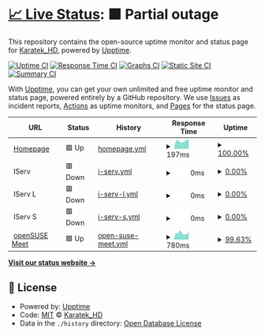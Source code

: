 # [📈 Live Status](https://KaratekHD.github.io/status): <!--live status--> **🟧 Partial outage**

This repository contains the open-source uptime monitor and status page for [Karatek_HD](karatek.net), powered by [Upptime](https://github.com/upptime/upptime).

[![Uptime CI](https://github.com/koj-co/upptime/workflows/Uptime%20CI/badge.svg)](https://github.com/koj-co/upptime/actions?query=workflow%3A%22Uptime+CI%22)
[![Response Time CI](https://github.com/koj-co/upptime/workflows/Response%20Time%20CI/badge.svg)](https://github.com/koj-co/upptime/actions?query=workflow%3A%22Response+Time+CI%22)
[![Graphs CI](https://github.com/koj-co/upptime/workflows/Graphs%20CI/badge.svg)](https://github.com/koj-co/upptime/actions?query=workflow%3A%22Graphs+CI%22)
[![Static Site CI](https://github.com/koj-co/upptime/workflows/Static%20Site%20CI/badge.svg)](https://github.com/koj-co/upptime/actions?query=workflow%3A%22Static+Site+CI%22)
[![Summary CI](https://github.com/koj-co/upptime/workflows/Summary%20CI/badge.svg)](https://github.com/koj-co/upptime/actions?query=workflow%3A%22Summary+CI%22)

With [Upptime](https://upptime.js.org), you can get your own unlimited and free uptime monitor and status page, powered entirely by a GitHub repository. We use [Issues](https://github.com/KaratekHD/status/issues) as incident reports, [Actions](https://github.com/KaratekHD/status/actions) as uptime monitors, and [Pages](https://KaratekHD.github.io/status) for the status page.

<!--start: status pages-->
<!-- This summary is generated by Upptime (https://github.com/upptime/upptime) -->
<!-- Do not edit this manually, your changes will be overwritten -->
<!-- prettier-ignore -->
| URL | Status | History | Response Time | Uptime |
| --- | ------ | ------- | ------------- | ------ |
| <img alt="" src="https://icons.duckduckgo.com/ip3/karatek.net.ico" height="13"> [Homepage](https://karatek.net) | 🟩 Up | [homepage.yml](https://github.com/KaratekHD/uptime/commits/HEAD/history/homepage.yml) | <details><summary><img alt="Response time graph" src="./graphs/homepage/response-time-week.png" height="20"> 197ms</summary><br><a href="https://KaratekHD.github.io/uptime/history/homepage"><img alt="Response time 207" src="https://img.shields.io/endpoint?url=https%3A%2F%2Fraw.githubusercontent.com%2FKaratekHD%2Fuptime%2FHEAD%2Fapi%2Fhomepage%2Fresponse-time.json"></a><br><a href="https://KaratekHD.github.io/uptime/history/homepage"><img alt="24-hour response time 198" src="https://img.shields.io/endpoint?url=https%3A%2F%2Fraw.githubusercontent.com%2FKaratekHD%2Fuptime%2FHEAD%2Fapi%2Fhomepage%2Fresponse-time-day.json"></a><br><a href="https://KaratekHD.github.io/uptime/history/homepage"><img alt="7-day response time 197" src="https://img.shields.io/endpoint?url=https%3A%2F%2Fraw.githubusercontent.com%2FKaratekHD%2Fuptime%2FHEAD%2Fapi%2Fhomepage%2Fresponse-time-week.json"></a><br><a href="https://KaratekHD.github.io/uptime/history/homepage"><img alt="30-day response time 195" src="https://img.shields.io/endpoint?url=https%3A%2F%2Fraw.githubusercontent.com%2FKaratekHD%2Fuptime%2FHEAD%2Fapi%2Fhomepage%2Fresponse-time-month.json"></a><br><a href="https://KaratekHD.github.io/uptime/history/homepage"><img alt="1-year response time 196" src="https://img.shields.io/endpoint?url=https%3A%2F%2Fraw.githubusercontent.com%2FKaratekHD%2Fuptime%2FHEAD%2Fapi%2Fhomepage%2Fresponse-time-year.json"></a></details> | <details><summary><a href="https://KaratekHD.github.io/uptime/history/homepage">100.00%</a></summary><a href="https://KaratekHD.github.io/uptime/history/homepage"><img alt="All-time uptime 99.87%" src="https://img.shields.io/endpoint?url=https%3A%2F%2Fraw.githubusercontent.com%2FKaratekHD%2Fuptime%2FHEAD%2Fapi%2Fhomepage%2Fuptime.json"></a><br><a href="https://KaratekHD.github.io/uptime/history/homepage"><img alt="24-hour uptime 100.00%" src="https://img.shields.io/endpoint?url=https%3A%2F%2Fraw.githubusercontent.com%2FKaratekHD%2Fuptime%2FHEAD%2Fapi%2Fhomepage%2Fuptime-day.json"></a><br><a href="https://KaratekHD.github.io/uptime/history/homepage"><img alt="7-day uptime 100.00%" src="https://img.shields.io/endpoint?url=https%3A%2F%2Fraw.githubusercontent.com%2FKaratekHD%2Fuptime%2FHEAD%2Fapi%2Fhomepage%2Fuptime-week.json"></a><br><a href="https://KaratekHD.github.io/uptime/history/homepage"><img alt="30-day uptime 100.00%" src="https://img.shields.io/endpoint?url=https%3A%2F%2Fraw.githubusercontent.com%2FKaratekHD%2Fuptime%2FHEAD%2Fapi%2Fhomepage%2Fuptime-month.json"></a><br><a href="https://KaratekHD.github.io/uptime/history/homepage"><img alt="1-year uptime 99.56%" src="https://img.shields.io/endpoint?url=https%3A%2F%2Fraw.githubusercontent.com%2FKaratekHD%2Fuptime%2FHEAD%2Fapi%2Fhomepage%2Fuptime-year.json"></a></details>
| <img alt="" src="https://iserv.de/user/sites/iserv/themes/iserv/images/favicon.ico" height="13"> IServ | 🟥 Down | [i-serv.yml](https://github.com/KaratekHD/uptime/commits/HEAD/history/i-serv.yml) | <details><summary><img alt="Response time graph" src="./graphs/i-serv/response-time-week.png" height="20"> 0ms</summary><br><a href="https://KaratekHD.github.io/uptime/history/i-serv"><img alt="Response time 0" src="https://img.shields.io/endpoint?url=https%3A%2F%2Fraw.githubusercontent.com%2FKaratekHD%2Fuptime%2FHEAD%2Fapi%2Fi-serv%2Fresponse-time.json"></a><br><a href="https://KaratekHD.github.io/uptime/history/i-serv"><img alt="24-hour response time 0" src="https://img.shields.io/endpoint?url=https%3A%2F%2Fraw.githubusercontent.com%2FKaratekHD%2Fuptime%2FHEAD%2Fapi%2Fi-serv%2Fresponse-time-day.json"></a><br><a href="https://KaratekHD.github.io/uptime/history/i-serv"><img alt="7-day response time 0" src="https://img.shields.io/endpoint?url=https%3A%2F%2Fraw.githubusercontent.com%2FKaratekHD%2Fuptime%2FHEAD%2Fapi%2Fi-serv%2Fresponse-time-week.json"></a><br><a href="https://KaratekHD.github.io/uptime/history/i-serv"><img alt="30-day response time 0" src="https://img.shields.io/endpoint?url=https%3A%2F%2Fraw.githubusercontent.com%2FKaratekHD%2Fuptime%2FHEAD%2Fapi%2Fi-serv%2Fresponse-time-month.json"></a><br><a href="https://KaratekHD.github.io/uptime/history/i-serv"><img alt="1-year response time 0" src="https://img.shields.io/endpoint?url=https%3A%2F%2Fraw.githubusercontent.com%2FKaratekHD%2Fuptime%2FHEAD%2Fapi%2Fi-serv%2Fresponse-time-year.json"></a></details> | <details><summary><a href="https://KaratekHD.github.io/uptime/history/i-serv">0.00%</a></summary><a href="https://KaratekHD.github.io/uptime/history/i-serv"><img alt="All-time uptime 51.13%" src="https://img.shields.io/endpoint?url=https%3A%2F%2Fraw.githubusercontent.com%2FKaratekHD%2Fuptime%2FHEAD%2Fapi%2Fi-serv%2Fuptime.json"></a><br><a href="https://KaratekHD.github.io/uptime/history/i-serv"><img alt="24-hour uptime 0.00%" src="https://img.shields.io/endpoint?url=https%3A%2F%2Fraw.githubusercontent.com%2FKaratekHD%2Fuptime%2FHEAD%2Fapi%2Fi-serv%2Fuptime-day.json"></a><br><a href="https://KaratekHD.github.io/uptime/history/i-serv"><img alt="7-day uptime 0.00%" src="https://img.shields.io/endpoint?url=https%3A%2F%2Fraw.githubusercontent.com%2FKaratekHD%2Fuptime%2FHEAD%2Fapi%2Fi-serv%2Fuptime-week.json"></a><br><a href="https://KaratekHD.github.io/uptime/history/i-serv"><img alt="30-day uptime 1.38%" src="https://img.shields.io/endpoint?url=https%3A%2F%2Fraw.githubusercontent.com%2FKaratekHD%2Fuptime%2FHEAD%2Fapi%2Fi-serv%2Fuptime-month.json"></a><br><a href="https://KaratekHD.github.io/uptime/history/i-serv"><img alt="1-year uptime 0.00%" src="https://img.shields.io/endpoint?url=https%3A%2F%2Fraw.githubusercontent.com%2FKaratekHD%2Fuptime%2FHEAD%2Fapi%2Fi-serv%2Fuptime-year.json"></a></details>
| <img alt="" src="https://iserv.de/user/sites/iserv/themes/iserv/images/favicon.ico" height="13"> IServ L | 🟥 Down | [i-serv-l.yml](https://github.com/KaratekHD/uptime/commits/HEAD/history/i-serv-l.yml) | <details><summary><img alt="Response time graph" src="./graphs/i-serv-l/response-time-week.png" height="20"> 0ms</summary><br><a href="https://KaratekHD.github.io/uptime/history/i-serv-l"><img alt="Response time 0" src="https://img.shields.io/endpoint?url=https%3A%2F%2Fraw.githubusercontent.com%2FKaratekHD%2Fuptime%2FHEAD%2Fapi%2Fi-serv-l%2Fresponse-time.json"></a><br><a href="https://KaratekHD.github.io/uptime/history/i-serv-l"><img alt="24-hour response time 0" src="https://img.shields.io/endpoint?url=https%3A%2F%2Fraw.githubusercontent.com%2FKaratekHD%2Fuptime%2FHEAD%2Fapi%2Fi-serv-l%2Fresponse-time-day.json"></a><br><a href="https://KaratekHD.github.io/uptime/history/i-serv-l"><img alt="7-day response time 0" src="https://img.shields.io/endpoint?url=https%3A%2F%2Fraw.githubusercontent.com%2FKaratekHD%2Fuptime%2FHEAD%2Fapi%2Fi-serv-l%2Fresponse-time-week.json"></a><br><a href="https://KaratekHD.github.io/uptime/history/i-serv-l"><img alt="30-day response time 0" src="https://img.shields.io/endpoint?url=https%3A%2F%2Fraw.githubusercontent.com%2FKaratekHD%2Fuptime%2FHEAD%2Fapi%2Fi-serv-l%2Fresponse-time-month.json"></a><br><a href="https://KaratekHD.github.io/uptime/history/i-serv-l"><img alt="1-year response time 0" src="https://img.shields.io/endpoint?url=https%3A%2F%2Fraw.githubusercontent.com%2FKaratekHD%2Fuptime%2FHEAD%2Fapi%2Fi-serv-l%2Fresponse-time-year.json"></a></details> | <details><summary><a href="https://KaratekHD.github.io/uptime/history/i-serv-l">0.00%</a></summary><a href="https://KaratekHD.github.io/uptime/history/i-serv-l"><img alt="All-time uptime 46.70%" src="https://img.shields.io/endpoint?url=https%3A%2F%2Fraw.githubusercontent.com%2FKaratekHD%2Fuptime%2FHEAD%2Fapi%2Fi-serv-l%2Fuptime.json"></a><br><a href="https://KaratekHD.github.io/uptime/history/i-serv-l"><img alt="24-hour uptime 0.00%" src="https://img.shields.io/endpoint?url=https%3A%2F%2Fraw.githubusercontent.com%2FKaratekHD%2Fuptime%2FHEAD%2Fapi%2Fi-serv-l%2Fuptime-day.json"></a><br><a href="https://KaratekHD.github.io/uptime/history/i-serv-l"><img alt="7-day uptime 0.00%" src="https://img.shields.io/endpoint?url=https%3A%2F%2Fraw.githubusercontent.com%2FKaratekHD%2Fuptime%2FHEAD%2Fapi%2Fi-serv-l%2Fuptime-week.json"></a><br><a href="https://KaratekHD.github.io/uptime/history/i-serv-l"><img alt="30-day uptime 1.38%" src="https://img.shields.io/endpoint?url=https%3A%2F%2Fraw.githubusercontent.com%2FKaratekHD%2Fuptime%2FHEAD%2Fapi%2Fi-serv-l%2Fuptime-month.json"></a><br><a href="https://KaratekHD.github.io/uptime/history/i-serv-l"><img alt="1-year uptime 0.00%" src="https://img.shields.io/endpoint?url=https%3A%2F%2Fraw.githubusercontent.com%2FKaratekHD%2Fuptime%2FHEAD%2Fapi%2Fi-serv-l%2Fuptime-year.json"></a></details>
| <img alt="" src="https://iserv.de/user/sites/iserv/themes/iserv/images/favicon.ico" height="13"> IServ S | 🟥 Down | [i-serv-s.yml](https://github.com/KaratekHD/uptime/commits/HEAD/history/i-serv-s.yml) | <details><summary><img alt="Response time graph" src="./graphs/i-serv-s/response-time-week.png" height="20"> 0ms</summary><br><a href="https://KaratekHD.github.io/uptime/history/i-serv-s"><img alt="Response time 0" src="https://img.shields.io/endpoint?url=https%3A%2F%2Fraw.githubusercontent.com%2FKaratekHD%2Fuptime%2FHEAD%2Fapi%2Fi-serv-s%2Fresponse-time.json"></a><br><a href="https://KaratekHD.github.io/uptime/history/i-serv-s"><img alt="24-hour response time 0" src="https://img.shields.io/endpoint?url=https%3A%2F%2Fraw.githubusercontent.com%2FKaratekHD%2Fuptime%2FHEAD%2Fapi%2Fi-serv-s%2Fresponse-time-day.json"></a><br><a href="https://KaratekHD.github.io/uptime/history/i-serv-s"><img alt="7-day response time 0" src="https://img.shields.io/endpoint?url=https%3A%2F%2Fraw.githubusercontent.com%2FKaratekHD%2Fuptime%2FHEAD%2Fapi%2Fi-serv-s%2Fresponse-time-week.json"></a><br><a href="https://KaratekHD.github.io/uptime/history/i-serv-s"><img alt="30-day response time 0" src="https://img.shields.io/endpoint?url=https%3A%2F%2Fraw.githubusercontent.com%2FKaratekHD%2Fuptime%2FHEAD%2Fapi%2Fi-serv-s%2Fresponse-time-month.json"></a><br><a href="https://KaratekHD.github.io/uptime/history/i-serv-s"><img alt="1-year response time 0" src="https://img.shields.io/endpoint?url=https%3A%2F%2Fraw.githubusercontent.com%2FKaratekHD%2Fuptime%2FHEAD%2Fapi%2Fi-serv-s%2Fresponse-time-year.json"></a></details> | <details><summary><a href="https://KaratekHD.github.io/uptime/history/i-serv-s">0.00%</a></summary><a href="https://KaratekHD.github.io/uptime/history/i-serv-s"><img alt="All-time uptime 46.62%" src="https://img.shields.io/endpoint?url=https%3A%2F%2Fraw.githubusercontent.com%2FKaratekHD%2Fuptime%2FHEAD%2Fapi%2Fi-serv-s%2Fuptime.json"></a><br><a href="https://KaratekHD.github.io/uptime/history/i-serv-s"><img alt="24-hour uptime 0.00%" src="https://img.shields.io/endpoint?url=https%3A%2F%2Fraw.githubusercontent.com%2FKaratekHD%2Fuptime%2FHEAD%2Fapi%2Fi-serv-s%2Fuptime-day.json"></a><br><a href="https://KaratekHD.github.io/uptime/history/i-serv-s"><img alt="7-day uptime 0.00%" src="https://img.shields.io/endpoint?url=https%3A%2F%2Fraw.githubusercontent.com%2FKaratekHD%2Fuptime%2FHEAD%2Fapi%2Fi-serv-s%2Fuptime-week.json"></a><br><a href="https://KaratekHD.github.io/uptime/history/i-serv-s"><img alt="30-day uptime 1.38%" src="https://img.shields.io/endpoint?url=https%3A%2F%2Fraw.githubusercontent.com%2FKaratekHD%2Fuptime%2FHEAD%2Fapi%2Fi-serv-s%2Fuptime-month.json"></a><br><a href="https://KaratekHD.github.io/uptime/history/i-serv-s"><img alt="1-year uptime 0.00%" src="https://img.shields.io/endpoint?url=https%3A%2F%2Fraw.githubusercontent.com%2FKaratekHD%2Fuptime%2FHEAD%2Fapi%2Fi-serv-s%2Fuptime-year.json"></a></details>
| <img alt="" src="https://static.opensuse.org/favicon.svg" height="13"> [openSUSE Meet](https://meet.opensuse.org) | 🟩 Up | [open-suse-meet.yml](https://github.com/KaratekHD/uptime/commits/HEAD/history/open-suse-meet.yml) | <details><summary><img alt="Response time graph" src="./graphs/open-suse-meet/response-time-week.png" height="20"> 780ms</summary><br><a href="https://KaratekHD.github.io/uptime/history/open-suse-meet"><img alt="Response time 1332" src="https://img.shields.io/endpoint?url=https%3A%2F%2Fraw.githubusercontent.com%2FKaratekHD%2Fuptime%2FHEAD%2Fapi%2Fopen-suse-meet%2Fresponse-time.json"></a><br><a href="https://KaratekHD.github.io/uptime/history/open-suse-meet"><img alt="24-hour response time 711" src="https://img.shields.io/endpoint?url=https%3A%2F%2Fraw.githubusercontent.com%2FKaratekHD%2Fuptime%2FHEAD%2Fapi%2Fopen-suse-meet%2Fresponse-time-day.json"></a><br><a href="https://KaratekHD.github.io/uptime/history/open-suse-meet"><img alt="7-day response time 780" src="https://img.shields.io/endpoint?url=https%3A%2F%2Fraw.githubusercontent.com%2FKaratekHD%2Fuptime%2FHEAD%2Fapi%2Fopen-suse-meet%2Fresponse-time-week.json"></a><br><a href="https://KaratekHD.github.io/uptime/history/open-suse-meet"><img alt="30-day response time 973" src="https://img.shields.io/endpoint?url=https%3A%2F%2Fraw.githubusercontent.com%2FKaratekHD%2Fuptime%2FHEAD%2Fapi%2Fopen-suse-meet%2Fresponse-time-month.json"></a><br><a href="https://KaratekHD.github.io/uptime/history/open-suse-meet"><img alt="1-year response time 1386" src="https://img.shields.io/endpoint?url=https%3A%2F%2Fraw.githubusercontent.com%2FKaratekHD%2Fuptime%2FHEAD%2Fapi%2Fopen-suse-meet%2Fresponse-time-year.json"></a></details> | <details><summary><a href="https://KaratekHD.github.io/uptime/history/open-suse-meet">99.63%</a></summary><a href="https://KaratekHD.github.io/uptime/history/open-suse-meet"><img alt="All-time uptime 99.22%" src="https://img.shields.io/endpoint?url=https%3A%2F%2Fraw.githubusercontent.com%2FKaratekHD%2Fuptime%2FHEAD%2Fapi%2Fopen-suse-meet%2Fuptime.json"></a><br><a href="https://KaratekHD.github.io/uptime/history/open-suse-meet"><img alt="24-hour uptime 100.00%" src="https://img.shields.io/endpoint?url=https%3A%2F%2Fraw.githubusercontent.com%2FKaratekHD%2Fuptime%2FHEAD%2Fapi%2Fopen-suse-meet%2Fuptime-day.json"></a><br><a href="https://KaratekHD.github.io/uptime/history/open-suse-meet"><img alt="7-day uptime 99.63%" src="https://img.shields.io/endpoint?url=https%3A%2F%2Fraw.githubusercontent.com%2FKaratekHD%2Fuptime%2FHEAD%2Fapi%2Fopen-suse-meet%2Fuptime-week.json"></a><br><a href="https://KaratekHD.github.io/uptime/history/open-suse-meet"><img alt="30-day uptime 99.91%" src="https://img.shields.io/endpoint?url=https%3A%2F%2Fraw.githubusercontent.com%2FKaratekHD%2Fuptime%2FHEAD%2Fapi%2Fopen-suse-meet%2Fuptime-month.json"></a><br><a href="https://KaratekHD.github.io/uptime/history/open-suse-meet"><img alt="1-year uptime 98.06%" src="https://img.shields.io/endpoint?url=https%3A%2F%2Fraw.githubusercontent.com%2FKaratekHD%2Fuptime%2FHEAD%2Fapi%2Fopen-suse-meet%2Fuptime-year.json"></a></details>

<!--end: status pages-->

[**Visit our status website →**](https://KaratekHD.github.io/status)

## 📄 License

- Powered by: [Upptime](https://github.com/upptime/upptime)
- Code: [MIT](./LICENSE) © [Karatek_HD](karatek.net)
- Data in the `./history` directory: [Open Database License](https://opendatacommons.org/licenses/odbl/1-0/)
